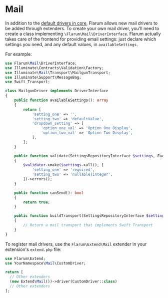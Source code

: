 # Mail

In addition to the [default drivers in core](../mail.md), Flarum allows new mail drivers to be added through extenders. To create your own mail driver, you'll need to create a class implementing `\Flarum\Mail\DriverInterface`. Flarum actually takes care of the frontend for providing email settings: just declare which settings you need, and any default values, in `availableSettings`.

For example:

```php
use Flarum\Mail\DriverInterface;
use Illuminate\Contracts\Validation\Factory;
use Illuminate\Mail\Transport\MailgunTransport;
use Illuminate\Support\MessageBag;
use Swift_Transport;

class MailgunDriver implements DriverInterface
{
    public function availableSettings(): array
    {
        return [
            'setting_one' => '',
            'setting_two' => 'defaultValue',
            'dropdown_setting' => [
                'option_one_val' => 'Option One Display',
                'option_two_val' => 'Option Two Display',
            ],
        ];
    }

    public function validate(SettingsRepositoryInterface $settings, Factory $validator): MessageBag
    {
        $validator->make($settings->all(), [
            'setting_one' => 'required',
            'setting_two' => 'nullable|integer',
        ])->errors();
    }

    public function canSend(): bool
    {
        return true;
    }

    public function buildTransport(SettingsRepositoryInterface $settings): Swift_Transport
    {
        // Return a mail transport that implements Swift Transport
    }
}
```

To register mail drivers, use the `Flarum\Extend\Mail` extender in your extension's `extend.php` file:

```php
use Flarum\Extend;
use YourNamespace\Mail\CustomDriver;

return [
  // Other extenders
  (new Extend\Mail())->driver(CustomDriver::class)
  // Other extenders
];
```
